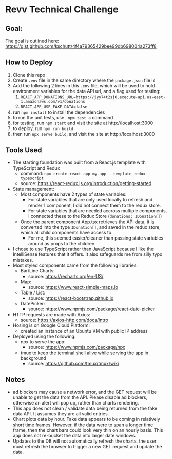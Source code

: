 # Revv Technical Challenge

## Goal:
The goal is outlined here: https://gist.github.com/kschutt/4f4a79365429bee99db698004a273ff8

## How to Deploy
1. Clone this repo
2. Create `.env` file in the same directory where the `package.json` file is
3. Add the following 2 lines in this `.env` file, which will be used to hold environment variables for the data API url, and a flag used for testing:
   1. `REACT_APP_DONATIONS_URL=https://jyy74t2sj0.execute-api.us-east-1.amazonaws.com/v1/donations`
   2. `REACT_APP_USE_FAKE_DATA=false`
4. run `npm install` to install the dependencies
5. to run the unit tests, use ` npm test a` command
6. for testing, run `npm start` and visit the site at http://localhost:3000
7. to deploy, run `npm run build`
8. then run `npx serve build`, and visit the site at http://localhost:3000

## Tools Used
 - The starting foundation was built from a React.js template with TypeScript and Redux 
   - command: `npx create-react-app my-app --template redux-typescript`
   - source: https://react-redux.js.org/introduction/getting-started
 - State management:
   - Most components have 2 types of state variables:
     - For state variables that are only used locally to refresh and render 1 component, I did not connect them to the redux store.
     - For state variables that are needed accross multiple components, I connected these to the Redux Store (`donations: IDonation[]`)
   - Once the parent component App.tsx retrieves the API data, it is converted into the type `IDonation[]`, and saved in the redux store, which all child components have access to.
     - For me, this seemed easier/cleaner than passing state variables around as props to the children.
 - I chose to use TypeScript rather than JavaScript because I like the IntelliSense features that it offers. It also safeguards me from silly typo mistakes. 
 - Most styled components came from the following libraries:
   - Bar/Line Charts:
     - source: https://recharts.org/en-US/
   - Map: 
     - source: https://www.react-simple-maps.io
   - Table / List: 
     - source: https://react-bootstrap.github.io
   - DatePicker:
     - source: https://www.npmjs.com/package/react-date-picker
 - HTTP requests are made with Axios: 
   - source: https://axios-http.com/docs/intro
 - Hosing is on Google Cloud Platform:
   - created an instance of an Ubuntu VM with public IP address
 - Deployed using the following:
   - npx to serve the app:
     - source: https://www.npmjs.com/package/npx
   - tmux to keep the terminal shell alive while serving the app in background
     - source: https://github.com/tmux/tmux/wiki

## Notes
- ad blockers may cause a network error, and the GET request will be unable to get the data from the API. Please disable ad blockers, otherwise an alert will pop up, rather than charts rendering.
- This app does not clean / validate data being returned from the fake data API. It assumes they are all valid entries.
- Chart plots data by hour. Fake data appears to be coming in relatively short time frames. However, if the data were to span a longer time frame, then the chart bars could look very thin on an hourly basis. This app does not re-bucket the data into larger date windows.
- Updates to the DB will not automatically refresh the charts, the user must refresh the browser to trigger a new GET request and update the data.
